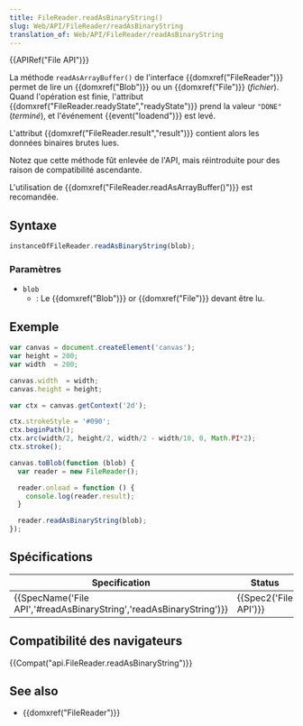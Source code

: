 ```yaml
---
title: FileReader.readAsBinaryString()
slug: Web/API/FileReader/readAsBinaryString
translation_of: Web/API/FileReader/readAsBinaryString
---
```

{{APIRef("File API")}}

La méthode `readAsArrayBuffer()` de l'interface {{domxref("FileReader")}} permet de lire un {{domxref("Blob")}} ou un {{domxref("File")}} (_fichier_). Quand l'opération est finie, l'attribut {{domxref("FileReader.readyState","readyState")}} prend la valeur `"DONE"` (_terminé_), et l'événement {{event("loadend")}} est levé.

L'attribut {{domxref("FileReader.result","result")}} contient alors les données binaires brutes lues.

Notez que cette méthode fût enlevée de l'API, mais réintroduite pour des raison de compatibilité ascendante.

L'utilisation de {{domxref("FileReader.readAsArrayBuffer()")}} est recomandée.

## Syntaxe

```js
instanceOfFileReader.readAsBinaryString(blob);
```

### Paramètres

- `blob`
  - : Le {{domxref("Blob")}} or {{domxref("File")}} devant être lu.

## Exemple

```js
var canvas = document.createElement('canvas');
var height = 200;
var width  = 200;

canvas.width  = width;
canvas.height = height;

var ctx = canvas.getContext('2d');

ctx.strokeStyle = '#090';
ctx.beginPath();
ctx.arc(width/2, height/2, width/2 - width/10, 0, Math.PI*2);
ctx.stroke();

canvas.toBlob(function (blob) {
  var reader = new FileReader();

  reader.onload = function () {
    console.log(reader.result);
  }

  reader.readAsBinaryString(blob);
});
```

## Spécifications

| Specification                                                                            | Status                       | Comment |
| ---------------------------------------------------------------------------------------- | ---------------------------- | ------- |
| {{SpecName('File API','#readAsBinaryString','readAsBinaryString')}} | {{Spec2('File API')}} |         |

## Compatibilité des navigateurs

{{Compat("api.FileReader.readAsBinaryString")}}

## See also

- {{domxref("FileReader")}}
